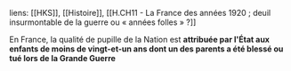 liens: [[HKS]], [[Histoire]], [[H.CH11 - La France des années 1920 ; deuil insurmontable de la guerre ou « années folles » ?]]

En France, la qualité de pupille de la Nation est **attribuée par l'État aux enfants de moins de vingt-et-un ans dont un des parents a été blessé ou tué lors de la Grande Guerre**